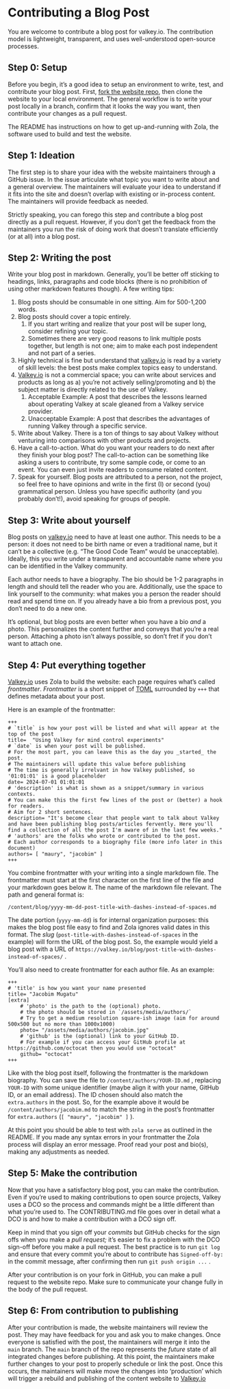 # Contributing a Blog Post

You are welcome to contribute a blog post for valkey.io.
The contribution model is lightweight, transparent, and uses well-understood open-source processes.

## Step 0: Setup

Before you begin, it’s a good idea to setup an environment to write, test, and contribute your blog post.
First, [fork the website repo](https://github.com/valkey-io/valkey-io.github.io), then clone the website to your local environment.
The general workflow is to write your post locally in a branch, confirm that it looks the way you want, then contribute your changes as a pull request.

The README has instructions on how to get up-and-running with Zola, the software used to build and test the website.

## Step 1: Ideation

The first step is to share your idea with the website maintainers through a GitHub issue.
In the issue articulate what topic you want to write about and a general overview.
The maintainers will evaluate your idea to understand if it fits into the site and doesn’t overlap with existing or in-process content.
The maintainers will provide feedback as needed.

Strictly speaking, you can forego this step and contribute a blog post directly as a pull request.
However, if you don’t get the feedback from the maintainers you run the risk of doing work that doesn’t translate efficiently (or at all) into a blog post.

## Step 2: Writing the post

Write your blog post in markdown.
Generally, you’ll be better off sticking to headings, links, paragraphs and code blocks (there is no prohibition of using other markdown features though).
A few writing tips:

1. Blog posts should be consumable in one sitting.
Aim for 500-1,200 words.
2. Blog posts should cover a topic entirely.
    1. If you start writing and realize that your post will be super long, consider refining your topic.
    2. Sometimes there are very good reasons to link multiple posts together, but length is not one; aim to make each post independent and not part of a series.
3. Highly technical is fine but understand that [valkey.io](http://valkey.io/) is read by a variety of skill levels: the best posts make complex topics easy to understand.
4. [Valkey.io](http://valkey.io/) is not a commercial space; you can write about services and products as long as a) you’re not actively selling/promoting and b) the subject matter is directly related to the use of Valkey.
    1. Acceptable Example: A post that describes the lessons learned about operating Valkey at scale gleaned from a Valkey service provider.
    2. Unacceptable Example: A post that describes the advantages of running Valkey through a specific service.
5. Write about Valkey.
There is a ton of things to say about Valkey without venturing into comparisons with other products and projects.
6. Have a call-to-action.
What do you want your readers to do next after they finish your blog post? The call-to-action can be something like asking a users to contribute, try some sample code, or come to an event.
You can even just invite readers to consume related content.
7. Speak for yourself.
Blog posts are attributed to a person, not the project, so feel free to have opinions and write in the first (I) or second (you) grammatical person.
Unless you have specific authority (and you probably don’t!), avoid speaking for groups of people.

## Step 3: Write about yourself

Blog posts on [valkey.io](http://valkey.io/) need to have at least one author.
This needs to be a person: it does not need to be birth name or even a traditional name, but it can’t be a collective (e.g. “The Good Code Team” would be unacceptable).
Ideally, this you write under a transparent and accountable name where you can be identified in the Valkey community.

Each author needs to have a biography.
The bio should be 1-2 paragraphs in length and should tell the reader who you are.
Additionally, use the space to link yourself to the community: what makes you a person the reader should read and spend time on.
If you already have a bio from a previous post, you don’t need to do a new one.

It’s optional, but blog posts are even better when you have a bio *and* a photo.
This personalizes the content further and conveys that you’re a real person.
Attaching a photo isn’t always possible, so don’t fret if you don’t want to attach one.

## Step 4: Put everything together

[Valkey.io](http://valkey.io/) uses Zola to build the website: each page requires what’s called *frontmatter*.
*Frontmatter* is a short snippet of [TOML](https://toml.io/en/) surrounded by `+++` that defines metadata about your post.

Here is an example of the frontmatter:

```text
+++
# `title` is how your post will be listed and what will appear at the top of the post
title=  "Using Valkey for mind control experiments"
# `date` is when your post will be published.
# For the most part, you can leave this as the day you _started_ the post.
# The maintainers will update this value before publishing
# The time is generally irrelvant in how Valkey published, so '01:01:01' is a good placeholder
date= 2024-07-01 01:01:01
# 'description' is what is shown as a snippet/summary in various contexts.
# You can make this the first few lines of the post or (better) a hook for readers.
# Aim for 2 short sentences.
description= "It's become clear that people want to talk about Valkey and have been publishing blog posts/articles fervently. Here you'll find a collection of all the post I'm aware of in the last few weeks."
# 'authors' are the folks who wrote or contributed to the post.
# Each author corresponds to a biography file (more info later in this document)
authors= [ "maury", "jacobim" ]
+++
```

You combine frontmatter with your writing into a single markdown file.
The frontmatter must start at the first character on the first line of the file and your markdown goes below it.
The name of the markdown file relevant.
The path and general format is:

```text
/content/blog/yyyy-mm-dd-post-title-with-dashes-instead-of-spaces.md
```

The date portion (`yyyy-mm-dd`) is for internal organization purposes: this makes the blog post file easy to find and Zola ignores valid dates in this format.
The *slug* (`post-title-with-dashes-instead-of-spaces` in the example) will form the URL of the blog post.
So, the example would yield a blog post with a URL of `https://valkey.io/blog/post-title-with-dashes-instead-of-spaces/` .

You’ll also need to create frontmatter for each author file.
As an example:

```text
+++
# 'title' is how you want your name presented
title= "Jacobim Mugatu"
[extra]
    # 'photo' is the path to the (optional) photo.
    # the photo should be stored in `/assets/media/authors/`
    # Try to get a medium resolution square-ish image (aim for around 500x500 but no more than 1000x1000)
    photo= "/assets/media/authors/jacobim.jpg"
    # 'github' is the (optional) link to your GitHub ID.
    # For example if you can access your GitHub profile at https://github.com/octocat then you would use "octocat"
    github= "octocat"
+++

```

Like with the blog post itself, following the frontmatter is the markdown biography.
You can save the file to `/content/authors/YOUR-ID.md` , replacing `YOUR-ID` with some unique identifier (maybe align it with your name, GitHub ID, or an email address).
The ID chosen should also match the `extra.authors`  in the post.
So, for the example above it would be `/content/authors/jacobim.md` to match the string in the post’s frontmatter for `extra.authors` (`[ "maury", "jacobim" ]` ).

At this point you should be able to test with `zola serve` as outlined in the README.
If you made any syntax errors in your frontmatter the Zola process will display an error message.
Proof read your post and bio(s), making any adjustments as needed.

## Step 5: Make the contribution

Now that you have a satisfactory blog post, you can make the contribution.
Even if you’re used to making contributions to open source projects, Valkey uses a DCO so the process and commands might be a little different than what you’re used to.
The CONTRIBUTING.md file goes over in detail what a DCO is and how to make a contribution with a DCO sign off.

Keep in mind that you sign off your *commits* but GitHub checks for the sign offs when you make a *pull request;* it’s easier to fix a problem with the DCO sign-off before you make a pull request.
The best practice is to run `git log` and ensure that every commit you’re about to contribute has `Signed-off-by:`  in the commit message, after confirming then run `git push origin ...`  .

After your contribution is on your fork in GitHub, you can make a pull request to the website repo.
Make sure to communicate your change fully in the body of the pull request.

## Step 6: From contribution to publishing

After your contribution is made, the website maintainers will review the post.
They may have feedback for you and ask you to make changes.
Once everyone is satisfied with the post, the maintainers will merge it into the `main` branch.
The `main` branch of the repo represents the *future* state of all integrated changes before publishing.
At this point, the maintainers make further changes to your post to properly schedule or link the post.
Once this occurs, the maintainers will make move the changes into ‘production’ which will trigger a rebuild and publishing of the content website to [Valkey.io](http://valkey.io/)
